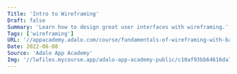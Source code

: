 ```yaml
---
Title: 'Intro to Wireframing'
Draft: false
Summary: 'Learn how to design great user interfaces with wireframing.'
Tags: ['wireframing']
URL: '//appacademy.adalo.com/course/fundamentals-of-wireframing-with-balsamiq'
Date: 2022-06-08
Source: 'Adalo App Academy'
Img: '//lwfiles.mycourse.app/adalo-app-academy-public/c10af93bb64616da796ec90fc15a5647.png'
---
```

